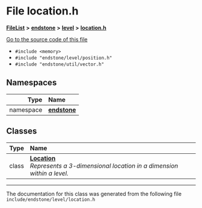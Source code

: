 

# File location.h



[**FileList**](files.md) **>** [**endstone**](dir_6cf277b678674f97c7a2b6b3b2447b33.md) **>** [**level**](dir_8e239ca1e5fd0d936d66a30330d3a329.md) **>** [**location.h**](location_8h.md)

[Go to the source code of this file](location_8h_source.md)



* `#include <memory>`
* `#include "endstone/level/position.h"`
* `#include "endstone/util/vector.h"`













## Namespaces

| Type | Name |
| ---: | :--- |
| namespace | [**endstone**](namespaceendstone.md) <br> |


## Classes

| Type | Name |
| ---: | :--- |
| class | [**Location**](classendstone_1_1Location.md) <br>_Represents a 3-dimensional location in a dimension within a level._  |



















































------------------------------
The documentation for this class was generated from the following file `include/endstone/level/location.h`

